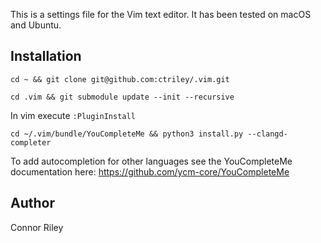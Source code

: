 This is a settings file for the Vim text editor. It has been tested on macOS and Ubuntu.

Installation
-------------------
`cd ~ && git clone git@github.com:ctriley/.vim.git`

`cd .vim && git submodule update --init --recursive`

In vim execute `:PluginInstall`

`cd ~/.vim/bundle/YouCompleteMe && python3 install.py --clangd-completer`

To add autocompletion for other languages see the YouCompleteMe documentation here:
https://github.com/ycm-core/YouCompleteMe


Author
-------------------
Connor Riley
